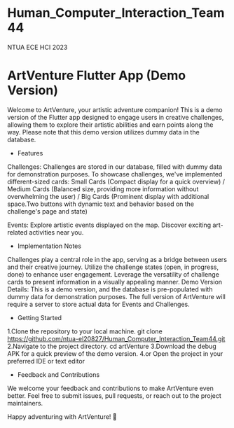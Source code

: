 # Human_Computer_Interaction_Team44
NTUA ECE HCI 2023

# ArtVenture Flutter App (Demo Version)
Welcome to ArtVenture, your artistic adventure companion! This is a demo version of the Flutter app designed to engage users in creative challenges, allowing them to explore their artistic abilities and earn points along the way. Please note that this demo version utilizes dummy data in the database.

- Features

Challenges:
Challenges are stored in our database, filled with dummy data for demonstration purposes.
To showcase challenges, we've implemented different-sized cards:
Small Cards (Compact display for a quick overview) / Medium Cards (Balanced size, providing more information without overwhelming the user) / Big Cards (Prominent display with additional space.Two buttons with dynamic text and behavior based on the challenge's page and state)

Events:
Explore artistic events displayed on the map.
Discover exciting art-related activities near you.

- Implementation Notes

Challenges play a central role in the app, serving as a bridge between users and their creative journey.
Utilize the challenge states (open, in progress, done) to enhance user engagement.
Leverage the versatility of challenge cards to present information in a visually appealing manner.
Demo Version Details:
This is a demo version, and the database is pre-populated with dummy data for demonstration purposes. The full version of ArtVenture will require a server to store actual data for Events and Challenges.

- Getting Started

1.Clone the repository to your local machine.
git clone https://github.com/ntua-el20827/Human_Computer_Interaction_Team44.git
2.Navigate to the project directory.
cd artVenture
3.Download the debug APK for a quick preview of the demo version.
4.or Open the project in your preferred IDE or text editor

- Feedback and Contributions

We welcome your feedback and contributions to make ArtVenture even better. Feel free to submit issues, pull requests, or reach out to the project maintainers.

Happy adventuring with ArtVenture! 🎨
